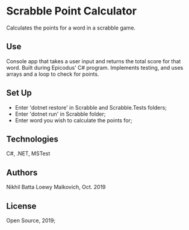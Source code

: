 # Scrabble Point Calculator

Calculates the points for a word in a scrabble game.

## Use

Console app that takes a user input and returns the total score for that word. Built during Epicodus' C# program. Implements testing, and uses arrays and a loop to check for points. 

## Set Up

- Enter 'dotnet restore' in Scrabble and Scrabble.Tests folders;
- Enter 'dotnet run' in Scrabble folder;
- Enter word you wish to calculate the points for;

## Technologies

C#, .NET, MSTest

## Authors

Nikhil Batta
Loewy Malkovich, Oct. 2019

## License

Open Source, 2019;

